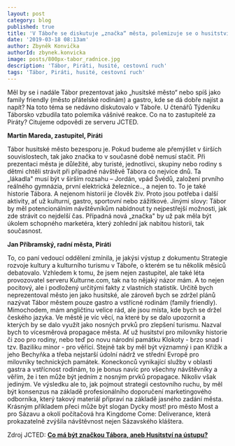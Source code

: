 ```yaml
---
layout: post
category: blog
published: true
title: 'V Táboře se diskutuje „značka“ města, polemizuje se o husitství'
date: '2019-03-18 08:13am'
author: Zbyněk Konvička
authorId: zbynek.konvicka
image: posts/800px-tabor_radnice.jpg
description: 'Tábor, Piráti, husité, cestovní ruch'
tags: 'Tábor, Piráti, husité, cestovní ruch'
---
```

Měl by se i nadále Tábor prezentovat jako „husitské město“ nebo spíš jako family friendly (město přátelské rodinám) a gastro, kde se dá dobře najíst a napít? Na toto téma se nedávno diskutovalo v Táboře. U čtenářů Týdeníku Táborsko vzbudila tato polemika vášnivé reakce. Co na to zastupitelé za Piráty? Citujeme odpovědi ze serveru JCTED.

**Martin Mareda, zastupitel, Piráti**

Tábor husitské město bezesporu je. Pokud budeme ale přemýšlet v širších souvislostech, tak jako značka to v současné době nemusí stačit. Při prezentaci města je důležité, aby turisté, jednotlivci, skupiny nebo rodiny s dětmi chtěli strávit při případné návštěvě Tábora co nejvíce dnů. Ta „lákadla" musí být v širším rozsahu – Jordán, vpád Švédů, založení prvního reálného gymnázia, první elektrická železnice.., a nejen to. To je také historie Tábora. A nejenom historií je člověk živ. Proto jsou potřeba i další aktivity, ať už kulturní, gastro, sportovní nebo zážitkové. Jinými slovy: Tábor by měl potencionálním návštěvníkům nabídnout ty nejpestřejší možnosti, jak zde strávit co nejdelší čas. Případná nová „značka" by už pak měla být úkolem schopného marketéra, který zohlední jak nabitou historii, tak současnost.

**Jan Příbramský, radní města, Piráti**

To, co paní vedoucí oddělení zmínila, je jakýsi výstup z dokumentu Strategie rozvoje kultury a kulturního turismu v Táboře, o kterém se tu několik měsíců debatovalo. Vzhledem k tomu, že jsem nejen zastupitel, ale také léta provozovatel serveru Kulturne.com, tak na to nějaký názor mám. A to nejen pocitový, ale i podložený určitými fakty z vlastních statistik. Určitě bych neprezentoval město jen jako husitské, ale zároveň bych se zdržel plánů nazývat Tábor městem pouze gastro a vstřícné rodinám (family friendly). Mimochodem, mám angličtinu velice rád, ale jsou místa, kde bych se držel českého jazyka. Ve městě je víc věcí, na které by se dalo upozornit a kterých by se dalo využít jako nosných prvků pro zlepšení turismu. Nazval bych to vícesměrová propagace města. Ať už husitství pro milovníky historie či zoo pro rodiny, nebo teď po novu národní památku Klokoty - brzo snad i tzv. Baziliku minor - pro věřící. Stejně tak by měl být významný i pan Křižík a jeho Bechyňka a třeba nejstarší údolní nádrž ve střední Evropě pro milovníky technických památek. Koneckonců vynikající služby v oblasti gastra a vstřícnost rodinám, to je bonus navíc pro všechny návštěvníky a věřím, že i ten může být jedním z nosným prvků propagace. Nikoliv však jediným. Ve výsledku ale to, jak pojmout strategii cestovního ruchu, by měl být konsenzus na základě profesionálního doporučení marketingového odborníka, který takový materiál připraví na základě jasného zadání města. Krásným příkladem přeci může být slogan Dycky most! pro město Most a pro Sázavu a okolí počítačová hra Kingdome Come: Deliverance, která prokazatelně zvýšila návštěvnost nejen Sázavského kláštera.

Zdroj JCTED: [**Co má být značkou Tábora, aneb Husitství na ústupu?**](https://www.jcted.cz/taborsko/co-ma-byt-znackou-tabora-aneb-husitstvi-na-ustupu/)
